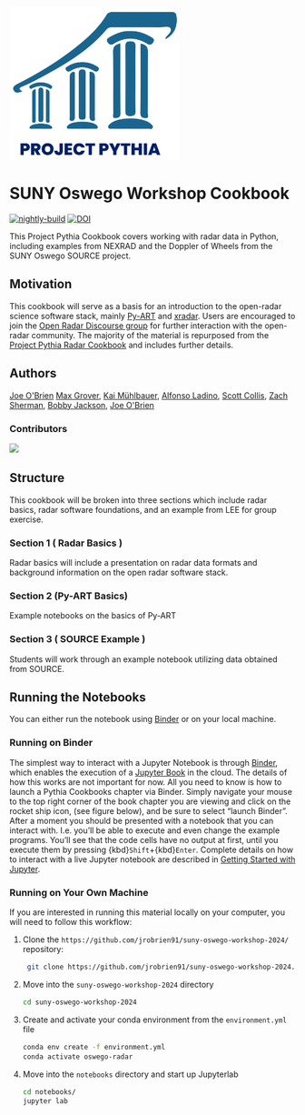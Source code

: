 <img src="thumbnail.png" alt="thumbnail" width="300"/>

# SUNY Oswego Workshop Cookbook

[![nightly-build](https://github.com/jrobrien91/suny-oswego-workshop-2024/actions/workflows/nightly-build.yaml/badge.svg)](https://github.com/jrobrien91/suny-oswego-workshop-2024/actions/workflows/nightly-build.yaml)
[![DOI](https://zenodo.org/badge/475509405.svg)](https://zenodo.org/badge/latestdoi/475509405)

This Project Pythia Cookbook covers working with radar data in Python, including examples from NEXRAD and the Doppler of Wheels from the SUNY Oswego SOURCE project. 

## Motivation

This cookbook will serve as a basis for an introduction to the open-radar science software stack, mainly [Py-ART](https://arm-doe.github.io/pyart/) and [xradar](https://docs.openradarscience.org/projects/xradar/en/stable/#). Users are encouraged to join the [Open Radar Discourse group](https://openradar.discourse.group/) for further interaction with the open-radar community. The majority of the material is repurposed from the [Project Pythia Radar Cookbook](https://projectpythia.org/radar-cookbook/README.html) and includes further details. 

## Authors

[Joe O'Brien](https://github.com/jrobrien91) [Max Grover](https://github.com/mgrover1), [Kai Mühlbauer](https://github.com/kmuehlbauer), [Alfonso Ladino](https://github.com/aladino), [Scott Collis](https://github.com/scollis), [Zach Sherman](https://github.com/zssherman), [Bobby Jackson](https://github.com/rcjackson), [Joe O'Brien](https://github.com/jrobrien91)

### Contributors

<a href="https://github.com/jrobrien91/suny-oswego-workshop-2024/graphs/contributors">
  <img src="https://contrib.rocks/image?repo=jrobrien91/suny-oswego-workshop-2024" />
</a>

## Structure

This cookbook will be broken into three sections which include radar basics, radar software foundations, and an example from LEE for group exercise. 

### Section 1 ( Radar Basics )

Radar basics will include a presentation on radar data formats and background information on the open radar software stack.

### Section 2 (Py-ART Basics)

Example notebooks on the basics of Py-ART

### Section 3 ( SOURCE Example )

Students will work through an example notebook utilizing data obtained from SOURCE. 

## Running the Notebooks

You can either run the notebook using [Binder](https://binder.projectpythia.org/) or on your local machine.

### Running on Binder

The simplest way to interact with a Jupyter Notebook is through
[Binder](https://binder.projectpythia.org/), which enables the execution of a
[Jupyter Book](https://jupyterbook.org) in the cloud. The details of how this works are not
important for now. All you need to know is how to launch a Pythia
Cookbooks chapter via Binder. Simply navigate your mouse to
the top right corner of the book chapter you are viewing and click
on the rocket ship icon, (see figure below), and be sure to select
“launch Binder”. After a moment you should be presented with a
notebook that you can interact with. I.e. you’ll be able to execute
and even change the example programs. You’ll see that the code cells
have no output at first, until you execute them by pressing
{kbd}`Shift`\+{kbd}`Enter`. Complete details on how to interact with
a live Jupyter notebook are described in [Getting Started with
Jupyter](https://foundations.projectpythia.org/foundations/getting-started-jupyter.html).

### Running on Your Own Machine

If you are interested in running this material locally on your computer, you will need to follow this workflow:

1. Clone the `https://github.com/jrobrien91/suny-oswego-workshop-2024/` repository:

   ```bash
    git clone https://github.com/jrobrien91/suny-oswego-workshop-2024.git
   ```

1. Move into the `suny-oswego-workshop-2024` directory
   ```bash
   cd suny-oswego-workshop-2024
   ```
1. Create and activate your conda environment from the `environment.yml` file
   ```bash
   conda env create -f environment.yml
   conda activate oswego-radar
   ```
1. Move into the `notebooks` directory and start up Jupyterlab
   ```bash
   cd notebooks/
   jupyter lab
   ```
